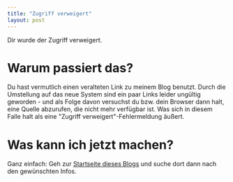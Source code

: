 ```yaml
---
title: "Zugriff verweigert"
layout: post
---
```


Dir wurde der Zugriff verweigert.

Warum passiert das?
===================

Du hast vermutlich einen veralteten Link zu meinem Blog benutzt. Durch die Umstellung
auf das neue System sind ein paar Links leider ungültig geworden - und als Folge davon
versuchst du bzw. dein Browser dann halt, eine Quelle abzurufen, die nicht mehr verfügbar
ist. Was sich in diesem Falle halt als eine "Zugriff verweigert"-Fehlermeldung äußert.

Was kann ich jetzt machen?
==========================

Ganz einfach: Geh zur [Startseite dieses Blogs](/) und suche dort dann
nach den gewünschten Infos.

